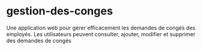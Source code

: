 # gestion-des-conges
Une application web pour gérer efficacement les demandes de congés des employés. Les utilisateurs peuvent consulter, ajouter, modifier et supprimer des demandes de congés
